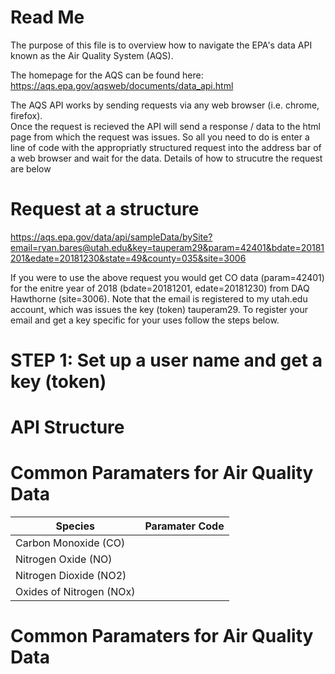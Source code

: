 # Read Me
The purpose of this file is to overview how to navigate the EPA's data API known as the Air Quality System (AQS).  

The homepage for the AQS can be found here: https://aqs.epa.gov/aqsweb/documents/data_api.html

The AQS API works by sending requests via any web browser (i.e. chrome, firefox).  
Once the request is recieved the API will send a response / data to the html page from which the request was issues.
So all you need to do is enter a line of code with the appropriatly structured request into the address bar of a web browser and wait for the data.
Details of how to strucutre the request are below

# Request at a structure
https://aqs.epa.gov/data/api/sampleData/bySite?email=ryan.bares@utah.edu&key=tauperam29&param=42401&bdate=20181201&edate=20181230&state=49&county=035&site=3006

If you were to use the above request you would get CO data (param=42401) for the enitre year of 2018 (bdate=20181201, edate=20181230) from DAQ Hawthorne (site=3006).  Note that the email is registered to my utah.edu account, which was issues the key (token) tauperam29.  To register your email and get a key specific for your uses follow the steps below.


# STEP 1: Set up a user name and get a key (token)



# API Structure


# Common Paramaters for Air Quality Data

Species                      | Paramater Code
-----------------------------|----------------------------------
Carbon Monoxide (CO)         |
Nitrogen Oxide (NO)          | 
Nitrogen Dioxide (NO2)       | 
Oxides of Nitrogen (NOx)     |

# Common Paramaters for Air Quality Data



